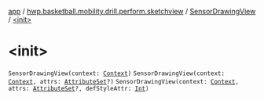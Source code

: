 [app](../../index.md) / [hwp.basketball.mobility.drill.perform.sketchview](../index.md) / [SensorDrawingView](index.md) / [&lt;init&gt;](.)

# &lt;init&gt;

`SensorDrawingView(context: `[`Context`](https://developer.android.com/reference/android/content/Context.html)`)`
`SensorDrawingView(context: `[`Context`](https://developer.android.com/reference/android/content/Context.html)`, attrs: `[`AttributeSet`](https://developer.android.com/reference/android/util/AttributeSet.html)`?)`
`SensorDrawingView(context: `[`Context`](https://developer.android.com/reference/android/content/Context.html)`, attrs: `[`AttributeSet`](https://developer.android.com/reference/android/util/AttributeSet.html)`?, defStyleAttr: `[`Int`](https://kotlinlang.org/api/latest/jvm/stdlib/kotlin/-int/index.html)`)`